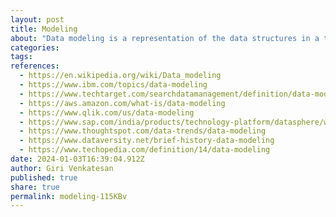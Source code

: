```yaml
---
layout: post
title: Modeling
about: "Data modeling is a representation of the data structures in a table for a company’s database and is a very powerful expression of the company’s business requirements. This data model is the guide used by functional and technical analysts in the design and implementation of a database."
categories:
tags:
references:
  - https://en.wikipedia.org/wiki/Data_modeling
  - https://www.ibm.com/topics/data-modeling
  - https://www.techtarget.com/searchdatamanagement/definition/data-modeling
  - https://aws.amazon.com/what-is/data-modeling
  - https://www.qlik.com/us/data-modeling
  - https://www.sap.com/india/products/technology-platform/datasphere/what-is-data-modeling.html
  - https://www.thoughtspot.com/data-trends/data-modeling
  - https://www.dataversity.net/brief-history-data-modeling
  - https://www.techopedia.com/definition/14/data-modeling
date: 2024-01-03T16:39:04.912Z
author: Giri Venkatesan
published: true
share: true
permalink: modeling-115KBv
---
```

